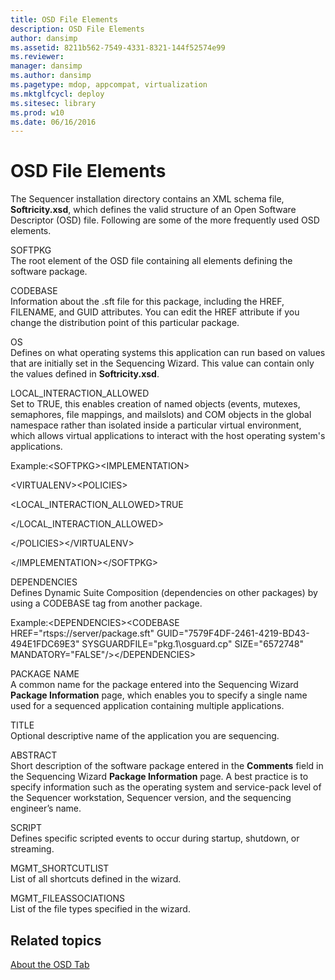 ```yaml
---
title: OSD File Elements
description: OSD File Elements
author: dansimp
ms.assetid: 8211b562-7549-4331-8321-144f52574e99
ms.reviewer: 
manager: dansimp
ms.author: dansimp
ms.pagetype: mdop, appcompat, virtualization
ms.mktglfcycl: deploy
ms.sitesec: library
ms.prod: w10
ms.date: 06/16/2016
---
```



# OSD File Elements


The Sequencer installation directory contains an XML schema file, **Softricity.xsd**, which defines the valid structure of an Open Software Descriptor (OSD) file. Following are some of the more frequently used OSD elements.

<a href="" id="softpkg"></a>SOFTPKG  
The root element of the OSD file containing all elements defining the software package.

<a href="" id="codebase"></a>CODEBASE  
Information about the .sft file for this package, including the HREF, FILENAME, and GUID attributes. You can edit the HREF attribute if you change the distribution point of this particular package.

<a href="" id="os"></a>OS  
Defines on what operating systems this application can run based on values that are initially set in the Sequencing Wizard. This value can contain only the values defined in **Softricity.xsd**.

<a href="" id="local-interaction-allowed"></a>LOCAL\_INTERACTION\_ALLOWED  
Set to TRUE, this enables creation of named objects (events, mutexes, semaphores, file mappings, and mailslots) and COM objects in the global namespace rather than isolated inside a particular virtual environment, which allows virtual applications to interact with the host operating system's applications.

Example:&lt;SOFTPKG&gt;&lt;IMPLEMENTATION&gt;

&lt;VIRTUALENV&gt;&lt;POLICIES&gt;

&lt;LOCAL\_INTERACTION\_ALLOWED&gt;TRUE

&lt;/LOCAL\_INTERACTION\_ALLOWED&gt;

&lt;/POLICIES&gt;&lt;/VIRTUALENV&gt;

&lt;/IMPLEMENTATION&gt;&lt;/SOFTPKG&gt;

<a href="" id="dependencies"></a>DEPENDENCIES  
Defines Dynamic Suite Composition (dependencies on other packages) by using a CODEBASE tag from another package.

Example:&lt;DEPENDENCIES&gt;&lt;CODEBASE HREF="rtsps://server/package.sft" GUID="7579F4DF-2461-4219-BD43-494E1FDC69E3" SYSGUARDFILE="pkg.1\\osguard.cp" SIZE="6572748" MANDATORY="FALSE"/&gt;&lt;/DEPENDENCIES&gt;

<a href="" id="package-name"></a>PACKAGE NAME  
A common name for the package entered into the Sequencing Wizard **Package Information** page, which enables you to specify a single name used for a sequenced application containing multiple applications.

<a href="" id="title"></a>TITLE  
Optional descriptive name of the application you are sequencing.

<a href="" id="abstract"></a>ABSTRACT  
Short description of the software package entered in the **Comments** field in the Sequencing Wizard **Package Information** page. A best practice is to specify information such as the operating system and service-pack level of the Sequencer workstation, Sequencer version, and the sequencing engineer’s name.

<a href="" id="script"></a>SCRIPT  
Defines specific scripted events to occur during startup, shutdown, or streaming.

<a href="" id="mgmt-shortcutlist"></a>MGMT\_SHORTCUTLIST  
List of all shortcuts defined in the wizard.

<a href="" id="mgmt-fileassociations"></a>MGMT\_FILEASSOCIATIONS  
List of the file types specified in the wizard.

## Related topics


[About the OSD Tab](about-the-osd-tab.md)

 

 






